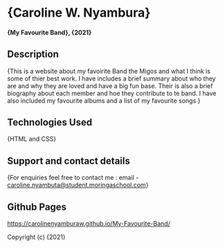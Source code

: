 # {Caroline W. Nyambura}
#### {My Favourite Band}, {2021}

## Description
{This is a website about my favoirite Band the Migos and what I think is some of thier best work.
I have includes a brief summary about who they are and why they are loved and have a big fun base.
Their is also a brief biography about each member and hoe they contribute to te band.
I have also included my favourite albums and a list of my favourite songs }

## Technologies Used
{HTML and CSS}

## Support and contact details
{For enquiries feel free to contact me : email - caroline.nyambuta@student.moringaschool.com}

## Github Pages
https://carolinenyamburaw.github.io/My-Favourite-Band/


Copyright (c) {2021} 